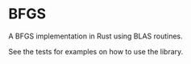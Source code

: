 # BFGS

A BFGS implementation in Rust using BLAS routines.

See the tests for examples on how to use the library.
